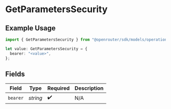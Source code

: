 # GetParametersSecurity

## Example Usage

```typescript
import { GetParametersSecurity } from "@openrouter/sdk/models/operations";

let value: GetParametersSecurity = {
  bearer: "<value>",
};
```

## Fields

| Field              | Type               | Required           | Description        |
| ------------------ | ------------------ | ------------------ | ------------------ |
| `bearer`           | *string*           | :heavy_check_mark: | N/A                |